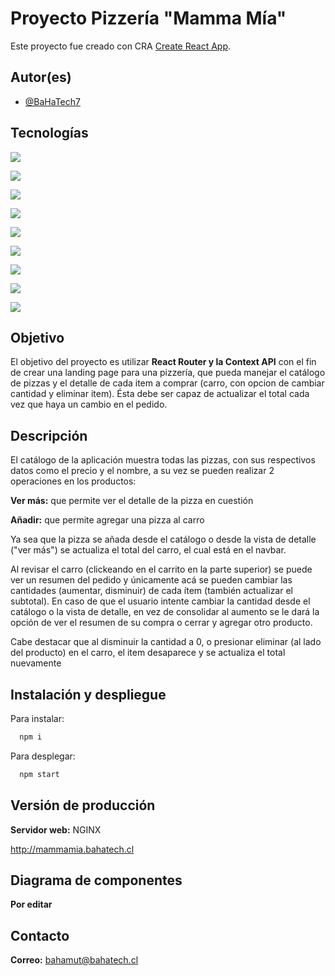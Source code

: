 # Proyecto Pizzería "Mamma Mía"

Este proyecto fue creado con CRA [Create React App](https://github.com/facebook/create-react-app).

## Autor(es)
- [@BaHaTech7](https://github.com/BaHaTech7)

## Tecnologías

[<img src="https://img.shields.io/badge/18.7.0-Node-black">]()

[<img src="https://img.shields.io/badge/0.27.2-Axios-black">]()

[<img src="https://img.shields.io/badge/8.15.0-npm-blueviolet">]()

[<img src="https://img.shields.io/badge/5.2.1-Bootstrap-blueviolet">]()

[<img src="https://img.shields.io/badge/2.5.0-React Boostrap-blueviolet">]()

[<img src="https://img.shields.io/badge/18.2.0-React-blue">]()

[<img src="https://img.shields.io/badge/6.3.0-React Router-red">]()

[<img src="https://img.shields.io/badge/1.55.0-SASS-pink">]()

[<img src="https://img.shields.io/badge/0.13.6-React Spinners-lightgreen">]()


## Objetivo

El objetivo del proyecto es utilizar **React Router y la Context API** con el fin de  crear una landing page para una
pizzería, que pueda manejar el catálogo de pizzas y el detalle de cada item a comprar (carro, con opcion de cambiar
cantidad y eliminar item). Ésta debe ser capaz de actualizar el total cada vez que haya un cambio en el pedido.

## Descripción

El catálogo de la aplicación muestra todas las pizzas, con sus respectivos datos como el precio y el nombre, a su vez
se pueden realizar 2 operaciones en los productos:

**Ver más:** que permite ver el detalle de la pizza en cuestión

**Añadir:** que permite agregar una pizza al carro

Ya sea que la pizza se añada desde el catálogo o desde la vista de detalle ("ver más") se actualiza el total del carro,
el cual está en el navbar.

Al revisar el carro (clickeando en el carrito en la parte superior) se puede ver un resumen del pedido y únicamente acá 
se pueden cambiar las cantidades (aumentar, disminuir) de cada ítem (también actualizar el subtotal). En caso de que el
usuario intente cambiar la cantidad desde el catálogo o la vista de detalle, en vez de consolidar al aumento se le dará 
la opción de ver el resumen de su compra o cerrar y agregar otro producto.

Cabe destacar que al disminuir la cantidad a 0, o presionar eliminar (al lado del producto) en el carro, el item
desaparece y se actualiza el total nuevamente



## Instalación y despliegue

Para instalar:

```bash
  npm i
```

Para desplegar:

```bash
  npm start
```

## Versión de producción

**Servidor web:** NGINX

http://mammamia.bahatech.cl


## Diagrama de componentes

**Por editar**


## Contacto

**Correo:** bahamut@bahatech.cl